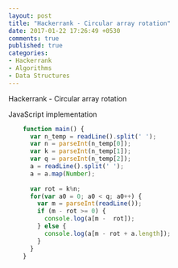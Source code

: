 ```yaml
---
layout: post
title: "Hackerrank - Circular array rotation"
date: 2017-01-22 17:26:49 +0530
comments: true
published: true
categories: 
- Hackerrank
- Algorithms
- Data Structures
---
```

Hackerrank - Circular array rotation

JavaScript implementation
``` javascript max-draw.js https://gist.github.com/kiranml1/2c805c44a4b722e40186013470d5ad64 
    function main() {
      var n_temp = readLine().split(' ');
      var n = parseInt(n_temp[0]);
      var k = parseInt(n_temp[1]);
      var q = parseInt(n_temp[2]);
      a = readLine().split(' ');
      a = a.map(Number);
    
      var rot = k%n;
      for(var a0 = 0; a0 < q; a0++) {
        var m = parseInt(readLine());
        if (m - rot >= 0) {
          console.log(a[m -  rot]);
        } else {
          console.log(a[m - rot + a.length]);
        }
      }
    }
```